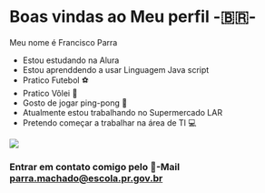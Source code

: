 # Boas vindas ao Meu perfil -🇧🇷-
Meu nome é Francisco Parra

- Estou estudando na Alura
- Estou aprenddendo a usar Linguagem Java script
- Pratico Futebol ⚽
- Pratico Vôlei 🏐
- Gosto de jogar ping-pong 🏓
- Atualmente estou trabalhando no Supermercado LAR
- Pretendo começar a trabalhar na área de TI 💻

![](https://media1.tenor.com/m/l-vMo2gqeNEAAAAd/asta-black-clover.gif)




### Entrar em contato comigo pelo 📧-Mail parra.machado@escola.pr.gov.br ###
